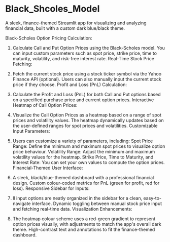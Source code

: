 # Black_Shcoles_Model
A sleek, finance-themed Streamlit app for visualizing and analyzing financial data, built with a custom dark blue/black theme.

Black-Scholes Option Pricing Calculation:

1. Calculate Call and Put Option Prices using the Black-Scholes model.
  You can input custom parameters such as spot price, strike price, time to maturity, volatility, and risk-free interest rate.
  Real-Time Stock Price Fetching:

2. Fetch the current stock price using a stock ticker symbol via the Yahoo Finance API (optional).
  Users can also manually input the current stock price if they choose.
  Profit and Loss (PnL) Calculation:

3. Calculate the Profit and Loss (PnL) for both Call and Put options based on a specified purchase price and current option prices.
  Interactive Heatmap of Call Option Prices:

4. Visualize the Call Option Prices as a heatmap based on a range of spot prices and volatility values.
  The heatmap dynamically updates based on the user-defined ranges for spot prices and volatilities.
  Customizable Input Parameters:

5. Users can customize a variety of parameters, including:
  Spot Price Range: Define the minimum and maximum spot prices to visualize option price behaviour.
  Volatility Range: Adjust the minimum and maximum volatility values for the heatmap.
  Strike Price, Time to Maturity, and Interest Rate: You can set your own values to compute the option prices.
  Financial-Themed User Interface:

6. A sleek, black/blue-themed dashboard with a professional financial design.
  Custom colour-coded metrics for PnL (green for profit, red for loss).
  Responsive Sidebar for Inputs:

7. ll input options are neatly organized in the sidebar for a clean, easy-to-navigate interface.
  Dynamic toggling between manual stock price input and fetching real-time data.
  Visualization Enhancements:

8. The heatmap colour scheme uses a red-green gradient to represent option prices visually, with adjustments to match the app's overall dark theme.
High-contrast text and annotations to fit the finance-themed dashboard.
